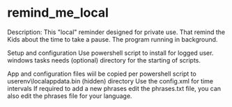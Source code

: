 # remind_me_local
Description:
This "local" reminder designed for private use.
That remind the Kids about the time to take a pause.
The program running in background.

Setup and configuration
Use powershell script to install for logged user.
windows tasks needs (optional) directory for the starting of scripts.

App and configuration files wiil be copied per powershell script to userenv\localappdata\.bin (hidden) directory
Use the config.xml for time intervals
If required to add a new phrases edit the phrases.txt file, you can also edit the phrases file for your language.